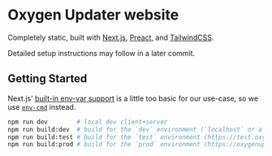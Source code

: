 # Oxygen Updater website

Completely static, built with [Next.js][nextjs], [Preact][preact], and [TailwindCSS][tailwindcss].

Detailed setup instructions may follow in a later commit.

## Getting Started

Next.js' [built-in env-var support][nextjs-env] is a little too basic for our use-case, so we use [`env-cmd`][env-cmd] instead.

```bash
npm run dev        # local dev client+server
npm run build:dev  # build for the `dev` environment (`localhost` or a custom hosts-loopback domain, oxygenupdater.local)
npm run build:test # build for the `test` environment (https://test.oxygenupdater.com/)
npm run build:prod # build for the `prod` environment (https://oxygenupdater.com/)
```

[nextjs]: https://nextjs.org
[preact]: https://preactjs.com
[tailwindcss]: https://tailwindcss.com
[localhost]: http://localhost

[nextjs-env]: https://nextjs.org/docs/basic-features/environment-variables
[env-cmd]: https://www.npmjs.com/package/env-cmd
